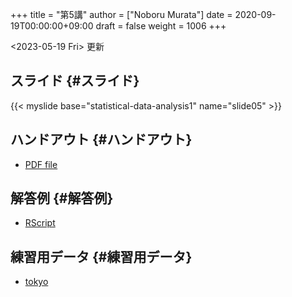 +++
title = "第5講"
author = ["Noboru Murata"]
date = 2020-09-19T00:00:00+09:00
draft = false
weight = 1006
+++

<span class="timestamp-wrapper"><span class="timestamp">&lt;2023-05-19 Fri&gt; </span></span> 更新


## スライド {#スライド}

{{< myslide base="statistical-data-analysis1" name="slide05" >}}


## ハンドアウト {#ハンドアウト}

-   [PDF file](https://noboru-murata.github.io/statistical-data-analysis1/pdfs/slide05.pdf)


## 解答例 {#解答例}

-   [RScript](https://noboru-murata.github.io/statistical-data-analysis1/code/slide05.R)


## 練習用データ {#練習用データ}

-   [tokyo](https://noboru-murata.github.io/statistical-data-analysis1/zips/tokyo.zip)
